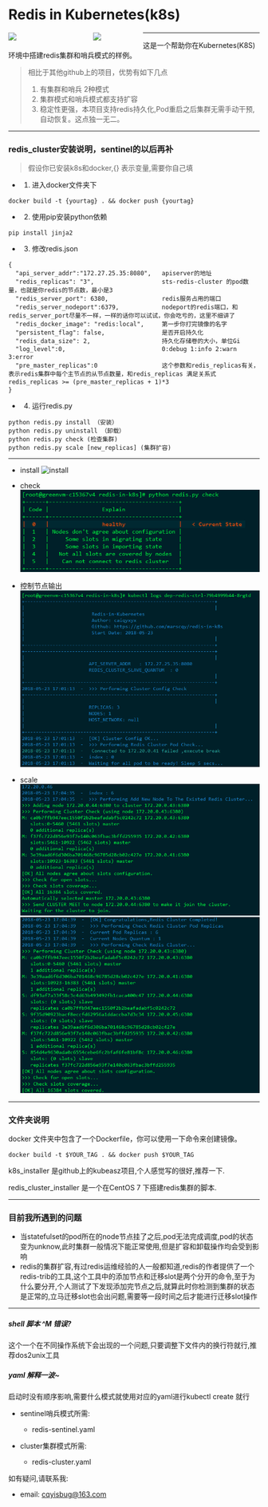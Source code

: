 # Redis in Kubernetes(k8s)


<img src="https://github.com/marscqy/redis-in-k8s/blob/master/images/k8s-logo.png" width="100px" style="float:left" /><img src="https://github.com/marscqy/redis-in-k8s/blob/master/images/redis-logo.jpg" width="100px" style="margin-left:70px;float:left"/>

-----

这是一个帮助你在Kubernetes(K8S)环境中搭建redis集群和哨兵模式的样例。

> 相比于其他github上的项目，优势有如下几点
> 1. 有集群和哨兵 2种模式  
> 2. 集群模式和哨兵模式都支持扩容  
> 3. 稳定性更强，本项目支持redis持久化,Pod重启之后集群无需手动干预,自动恢复。这点独一无二。

-----

### redis_cluster安装说明，sentinel的以后再补

>假设你已安装k8s和docker,{} 表示变量,需要你自己填

- 1. 进入docker文件夹下
```
docker build -t {yourtag} . && docker push {yourtag} 
```

- 2. 使用pip安装python依赖
```
pip install jinja2
```

- 3. 修改redis.json
```
{
  "api_server_addr":"172.27.25.35:8080",   apiserver的地址
  "redis_replicas": "3",                   sts-redis-cluster 的pod数量，也就是你redis的节点数，最小是3
  "redis_server_port": 6380,               redis服务占用的端口
  "redis_server_nodeport":6379,            nodeport的redis端口，和redis_server_port尽量不一样，一样的话你可以试试，你会吃亏的，这里不细讲了
  "redis_docker_image": "redis:local",     第一步你打完镜像的名字
  "persistent_flag": false,                是否开启持久化
  "redis_data_size": 2,                    持久化存储卷的大小，单位Gi
  "log_level":0,                           0:debug 1:info 2:warn 3:error
  "pre_master_replicas":0                  这个参数和redis_replicas有关，表示redis集群中每个主节点的从节点数量，和redis_replicas 满足关系式  redis_replicas >= (pre_master_replicas + 1)*3
}

```

- 4. 运行redis.py
```
python redis.py install （安装）
python redis.py uninstall （卸载）
python redis.py check (检查集群)
python redis.py scale [new_replicas] (集群扩容)

```


-----

- install
![install](images\install.png)

- check
![check](images\check.jpg)

- 控制节点输出
![installation_info](images\install_info.jpg)

- scale
![之前](images\pre_scale.jpg)
![之后](images\after_sacle.jpg)

-----
### 文件夹说明

docker 文件夹中包含了一个Dockerfile，你可以使用一下命令来创建镜像。
```
docker build -t $YOUR_TAG . && docker push $YOUR_TAG
```

k8s_installer 是github上的kubeasz项目,个人感觉写的很好,推荐一下.

redis_cluster_installer 是一个在CentOS 7 下搭建redis集群的脚本.


-----

### 目前我所遇到的问题

- 当statefulset的pod所在的node节点挂了之后,pod无法完成调度,pod的状态变为unknow,此时集群一般情况下能正常使用,但是扩容和卸载操作均会受到影响
- redis的集群扩容,有过redis运维经验的人一般都知道,redis的作者提供了一个redis-trib的工具,这个工具中的添加节点和迁移slot是两个分开的命令,至于为什么要分开,个人测试了下发现添加完节点之后,就算此时你检测到集群的状态是正常的,立马迁移slot也会出问题,需要等一段时间之后才能进行迁移slot操作

-----

#####  shell 脚本 ^M 错误?
这个一个在不同操作系统下会出现的一个问题,只要调整下文件内的换行符就行,推荐dos2unix工具


#####  yaml 解释一波~

启动时没有顺序影响,需要什么模式就使用对应的yaml进行kubectl create 就行  

- sentinel哨兵模式所需: 
    - redis-sentinel.yaml

- cluster集群模式所需:
    - redis-cluster.yaml


如有疑问,请联系我:  
- email: cqyisbug@163.com  

